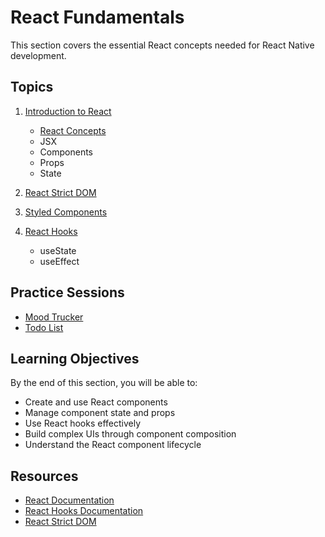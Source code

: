 # React Fundamentals

This section covers the essential React concepts needed for React Native development.

## Topics

1. [Introduction to React](./01-introduction-to-react.md)
   - [React Concepts](./02-react-concepts.md)
   - JSX
   - Components
   - Props
   - State

3. [React Strict DOM](./03.react_strict_dom.md)

4. [Styled Components](./04-styled-components.md)

5. [React Hooks](./05-react-hooks.md)
   - useState
   - useEffect

## Practice Sessions

- [Mood Trucker](./practice-session//02_mood_tracker.md)
- [Todo List](./practice-session/03_todo_list.md)

## Learning Objectives

By the end of this section, you will be able to:
- Create and use React components
- Manage component state and props
- Use React hooks effectively
- Build complex UIs through component composition
- Understand the React component lifecycle

## Resources

- [React Documentation](https://reactjs.org/docs/getting-started.html)
- [React Hooks Documentation](https://reactjs.org/docs/hooks-intro.html)
- [React Strict DOM](https://facebook.github.io/react-strict-dom/)

